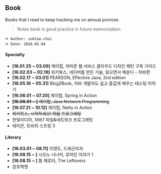 ## Book
Books that I read to keep tracking me on annual promise.

> Notes book is good practice in future memorization.

```
ㅁ Author: suktae.choi
ㅁ Date: 2016.05.04
```

#### Specialty
 - **[16.01.25 ~ 03.09]** 제이펍, 아마존 웹 서비스 클라우드 디자인 패턴 구축 가이드
 - **[16.02.03 ~ 02.19]** 위키북스, 네이버를 만든 기술, 읽으면서 배운다 - 자바편
 - **[16.02.17 ~ 03.01]** PEARSON, Effective Java, 2nd edition
 - **[16.05.18 ~ 05.31]** Blog2Book, 자바 개발자도 쉽고 즐겁게 배우는 테스팅 이야기
 - **[16.06.01 ~ 07.20]** 제이펍, Spring in Action
 - ~~**[16.06.01 ~ ]** 제이펍, Java Network Programming~~
 - **[16.07.21 ~ 10.12]** 제이펍, Netty in Action
 - ~~위키북스, 시작하세요! 하둡 프로그래밍~~
 - 한빛미디어, 자바7 파일&네트워크 프로그래밍
 - 에이콘, 토비의 스프링 3

#### Literary
 - **[16.03.01 ~ 08.11]** 이영도, 드래곤라자
 - **[16.08.15 ~ ]** 시오노 나나미, 로마인 이야기 1
 - **[16.08.15 ~ ]** 톰 페로타, The Leftovers
 - 암호혁명
